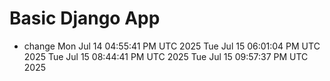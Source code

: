 # Basic Django App

- change
Mon Jul 14 04:55:41 PM UTC 2025
Tue Jul 15 06:01:04 PM UTC 2025
Tue Jul 15 08:44:41 PM UTC 2025
Tue Jul 15 09:57:37 PM UTC 2025
